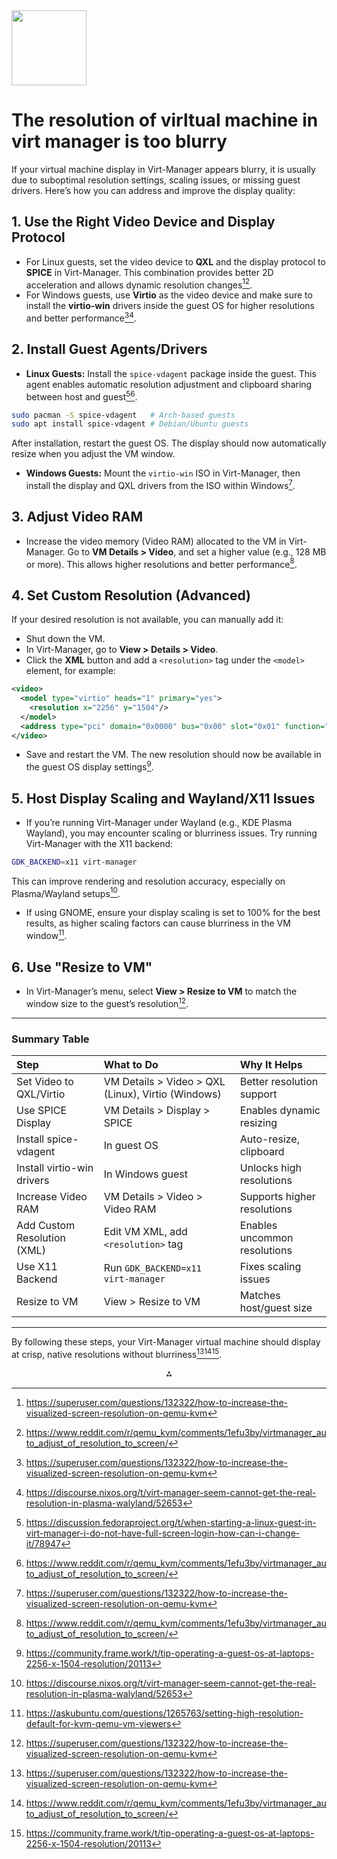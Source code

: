 <img src="https://r2cdn.perplexity.ai/pplx-full-logo-primary-dark%402x.png" class="logo" width="120"/>

# The resolution of virltual machine in virt manager is too blurry

If your virtual machine display in Virt-Manager appears blurry, it is usually due to suboptimal resolution settings, scaling issues, or missing guest drivers. Here’s how you can address and improve the display quality:

## **1. Use the Right Video Device and Display Protocol**

- For Linux guests, set the video device to **QXL** and the display protocol to **SPICE** in Virt-Manager. This combination provides better 2D acceleration and allows dynamic resolution changes[^1][^3].
- For Windows guests, use **Virtio** as the video device and make sure to install the **virtio-win** drivers inside the guest OS for higher resolutions and better performance[^1][^5].


## **2. Install Guest Agents/Drivers**

- **Linux Guests:** Install the `spice-vdagent` package inside the guest. This agent enables automatic resolution adjustment and clipboard sharing between host and guest[^2][^3].

```bash
sudo pacman -S spice-vdagent   # Arch-based guests
sudo apt install spice-vdagent # Debian/Ubuntu guests
```

After installation, restart the guest OS. The display should now automatically resize when you adjust the VM window.
- **Windows Guests:** Mount the `virtio-win` ISO in Virt-Manager, then install the display and QXL drivers from the ISO within Windows[^1].


## **3. Adjust Video RAM**

- Increase the video memory (Video RAM) allocated to the VM in Virt-Manager. Go to **VM Details > Video**, and set a higher value (e.g., 128 MB or more). This allows higher resolutions and better performance[^3].


## **4. Set Custom Resolution (Advanced)**

If your desired resolution is not available, you can manually add it:

- Shut down the VM.
- In Virt-Manager, go to **View > Details > Video**.
- Click the **XML** button and add a `<resolution>` tag under the `<model>` element, for example:

```xml
<video>
  <model type="virtio" heads="1" primary="yes">
    <resolution x="2256" y="1504"/>
  </model>
  <address type="pci" domain="0x0000" bus="0x00" slot="0x01" function="0x0"/>
</video>
```

- Save and restart the VM. The new resolution should now be available in the guest OS display settings[^6].


## **5. Host Display Scaling and Wayland/X11 Issues**

- If you’re running Virt-Manager under Wayland (e.g., KDE Plasma Wayland), you may encounter scaling or blurriness issues. Try running Virt-Manager with the X11 backend:

```bash
GDK_BACKEND=x11 virt-manager
```

This can improve rendering and resolution accuracy, especially on Plasma/Wayland setups[^5].
- If using GNOME, ensure your display scaling is set to 100% for the best results, as higher scaling factors can cause blurriness in the VM window[^4].


## **6. Use "Resize to VM"**

- In Virt-Manager’s menu, select **View > Resize to VM** to match the window size to the guest’s resolution[^1].

---

### **Summary Table**

| Step | What to Do | Why It Helps |
| :-- | :-- | :-- |
| Set Video to QXL/Virtio | VM Details > Video > QXL (Linux), Virtio (Windows) | Better resolution support |
| Use SPICE Display | VM Details > Display > SPICE | Enables dynamic resizing |
| Install spice-vdagent | In guest OS | Auto-resize, clipboard |
| Install virtio-win drivers | In Windows guest | Unlocks high resolutions |
| Increase Video RAM | VM Details > Video > Video RAM | Supports higher resolutions |
| Add Custom Resolution (XML) | Edit VM XML, add `<resolution>` tag | Enables uncommon resolutions |
| Use X11 Backend | Run `GDK_BACKEND=x11 virt-manager` | Fixes scaling issues |
| Resize to VM | View > Resize to VM | Matches host/guest size |


---

By following these steps, your Virt-Manager virtual machine should display at crisp, native resolutions without blurriness[^1][^3][^6].

<div style="text-align: center">⁂</div>

[^1]: https://superuser.com/questions/132322/how-to-increase-the-visualized-screen-resolution-on-qemu-kvm

[^2]: https://discussion.fedoraproject.org/t/when-starting-a-linux-guest-in-virt-manager-i-do-not-have-full-screen-login-how-can-i-change-it/78947

[^3]: https://www.reddit.com/r/qemu_kvm/comments/1efu3by/virtmanager_auto_adjust_of_resolution_to_screen/

[^4]: https://askubuntu.com/questions/1265763/setting-high-resolution-default-for-kvm-qemu-vm-viewers

[^5]: https://discourse.nixos.org/t/virt-manager-seem-cannot-get-the-real-resolution-in-plasma-walyland/52653

[^6]: https://community.frame.work/t/tip-operating-a-guest-os-at-laptops-2256-x-1504-resolution/20113

[^7]: https://www.reddit.com/r/qemu_kvm/comments/oic7m7/qemu_fullscreen_looks_blurry_and_not_sharp/

[^8]: https://forums.opensuse.org/t/screen-resolution-with-windows-10-vm-on-qemu-kvm/173017

[^9]: https://communities.vmware.com/t5/VMware-Fusion-Discussions/Full-Screen-Display-is-Blurry/td-p/1420256

[^10]: https://community.frame.work/t/enabling-native-screen-resolution-in-vms-in-qemu-kvm/25464

